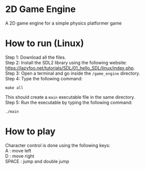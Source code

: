 # 2D Game Engine

A 2D game engine for a simple physics platformer game 

# How to run (Linux)

Step 1: Download all the files. \
Step 2: Install the SDL2 library using the following website: https://lazyfoo.net/tutorials/SDL/01_hello_SDL/linux/index.php. \
Step 3: Open a terminal and go inside the `/game_engine` directory. \
Step 4: Type the following command: 
```
make all
``` 
This should create a `main` executable file in the same directory.  \
Step 5: Run the executable by typing the following command: 
```
./main
```

# How to play

Character control is done using the following keys: \
A : move left \
D : move right \
SPACE : jump and double jump 


